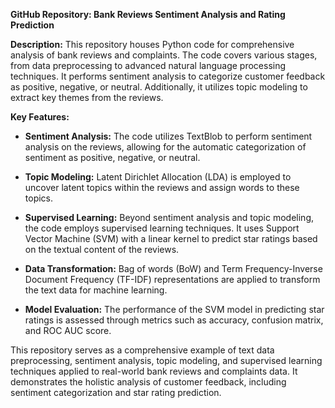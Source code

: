 **GitHub Repository: Bank Reviews Sentiment Analysis and Rating Prediction**

**Description:**
This repository houses Python code for comprehensive analysis of bank reviews and complaints. The code covers various stages, from data preprocessing to advanced natural language processing techniques. It performs sentiment analysis to categorize customer feedback as positive, negative, or neutral. Additionally, it utilizes topic modeling to extract key themes from the reviews.

**Key Features:**

- **Sentiment Analysis:** The code utilizes TextBlob to perform sentiment analysis on the reviews, allowing for the automatic categorization of sentiment as positive, negative, or neutral.

- **Topic Modeling:** Latent Dirichlet Allocation (LDA) is employed to uncover latent topics within the reviews and assign words to these topics.

- **Supervised Learning:** Beyond sentiment analysis and topic modeling, the code employs supervised learning techniques. It uses Support Vector Machine (SVM) with a linear kernel to predict star ratings based on the textual content of the reviews.

- **Data Transformation:** Bag of words (BoW) and Term Frequency-Inverse Document Frequency (TF-IDF) representations are applied to transform the text data for machine learning.

- **Model Evaluation:** The performance of the SVM model in predicting star ratings is assessed through metrics such as accuracy, confusion matrix, and ROC AUC score.

This repository serves as a comprehensive example of text data preprocessing, sentiment analysis, topic modeling, and supervised learning techniques applied to real-world bank reviews and complaints data. It demonstrates the holistic analysis of customer feedback, including sentiment categorization and star rating prediction.
